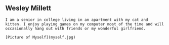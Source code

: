 ## Wesley Millett
    I am a senior in college living in an apartment with my cat and kitten. I enjoy playing games on my computer most of the time and will occasionally hang out with friends or my wonderful girlfriend.
    
    [Picture of Myself](myself.jpg)